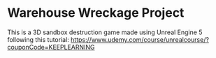 # Warehouse Wreckage Project
 
This is a 3D sandbox destruction game made using Unreal Engine 5 following this tutorial: https://www.udemy.com/course/unrealcourse/?couponCode=KEEPLEARNING

